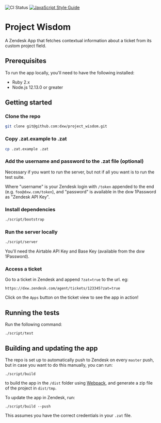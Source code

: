 ![CI Status](https://github.com/dxw/project_wisdom/workflows/CI/badge.svg) [![JavaScript Style Guide](https://img.shields.io/badge/code_style-standard-brightgreen.svg)](https://standardjs.com)

# Project Wisdom

A Zendesk App that fetches contextual information about a ticket from its custom
project field.

## Prerequisites

To run the app locally, you'll need to have the following installed:

* Ruby 2.x
* Node.js 12.13.0 or greater

## Getting started

### Clone the repo

```bash
git clone git@github.com:dxw/project_wisdom.git
```

### Copy .zat.example to .zat

```bash
cp .zat.example .zat
```

### Add the username and password to the .zat file (optional)

Necessary if you want to run the server, but not if all you want is to run the test suite.

Where "username" is your Zendesk login with `/token` appended to the end (e.g. `foo@dxw.com/token`), and "password" is
available in the dxw 1Password as "Zendesk API Key".

### Install dependencies

```bash
./script/bootstrap
```

### Run the server locally

```bash
./script/server
```

You'll need the Airtable API Key and Base Key (available from the dxw 1Password).

### Access a ticket

Go to a ticket in Zendesk and append `?zat=true` to the url. eg:

```
https://dxw.zendesk.com/agent/tickets/123345?zat=true
```

Click on the `Apps` button on the ticket view to see the app in action!

## Running the tests

Run the following command:

```
./script/test
```

## Building and updating the app

The repo is set up to automatically push to Zendesk on every `master` push, but in case you want to
do this manually, you can run:

```
./script/build
```

to build the app in the `/dist` folder using [Webpack](https://webpack.js.org/), and generate a zip file of the
project in `dist/tmp`.

To update the app in Zendesk, run:

```
./script/build --push
```

This assumes you have the correct credentials in your `.zat` file.
